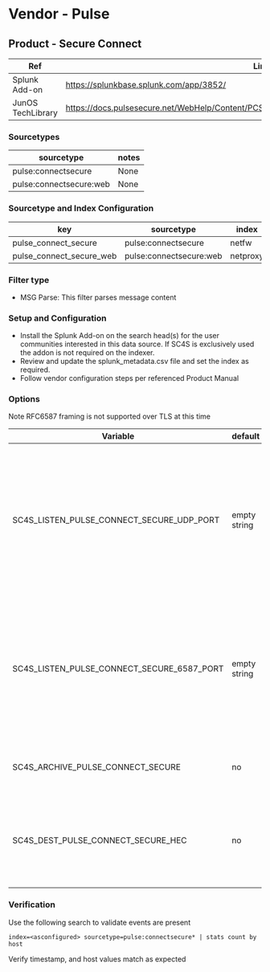 # Vendor - Pulse

## Product - Secure Connect

| Ref               | Link                                                                    |
|-------------------|-------------------------------------------------------------------------|
| Splunk Add-on     | https://splunkbase.splunk.com/app/3852/                                 |
| JunOS TechLibrary | https://docs.pulsesecure.net/WebHelp/Content/PCS/PCS_AdminGuide_8.2/Configuring%20Syslog.htm |

### Sourcetypes

| sourcetype               | notes                                                            |
|--------------------------|------------------------------------------------------------------|
| pulse:connectsecure  | None                                                             |
| pulse:connectsecure:web   | None                                                             |

### Sourcetype and Index Configuration

| key                        | sourcetype             | index          | notes         |
|----------------------------|------------------------|----------------|---------------|
| pulse_connect_secure         | pulse:connectsecure | netfw          | none          |
| pulse_connect_secure_web          | pulse:connectsecure:web      | netproxy         | none          |

### Filter type

* MSG Parse: This filter parses message content

### Setup and Configuration

* Install the Splunk Add-on on the search head(s) for the user communities interested in this data source. If SC4S is exclusively used the addon is not required on the indexer.
* Review and update the splunk_metadata.csv file and set the index as required.
* Follow vendor configuration steps per referenced Product Manual

### Options
Note RFC6587 framing is not supported over TLS at this time

| Variable       | default        | description    |
|----------------|----------------|----------------|
| SC4S_LISTEN_PULSE_CONNECT_SECURE_UDP_PORT      | empty string      | Enable a UDP port for this specific vendor product using a comma-separated list of port numbers using legacy 3164 format|
| SC4S_LISTEN_PULSE_CONNECT_SECURE_6587_PORT      | empty string      | Enable a TCP using IETF Framing (RFC6587) port for this specific vendor product using a comma-separated list of port numbers |
| SC4S_ARCHIVE_PULSE_CONNECT_SECURE | no | Enable archive to disk for this specific source |
| SC4S_DEST_PULSE_CONNECT_SECURE_HEC | no | When Splunk HEC is disabled globally set to yes to enable this specific source | 

### Verification

Use the following search to validate events are present

```
index=<asconfigured> sourcetype=pulse:connectsecure* | stats count by host
```

Verify timestamp, and host values match as expected

